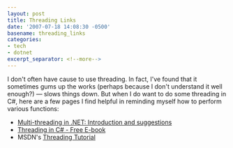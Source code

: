 ```yaml
---
layout: post
title: Threading Links
date: '2007-07-18 14:08:30 -0500'
basename: threading_links
categories:
- tech
- dotnet
excerpt_separator: <!--more-->
---
```


I don't often have cause to use threading. In fact, I've found that it sometimes
gums up the works (perhaps because I don't understand it well enough?) &mdash;
slows things down. But when I do want to do some threading in C#, here are a few
pages I find helpful in reminding myself how to perform various functions:

<ul>
<li><a href="http://www.yoda.arachsys.com/csharp/threads/">Multi-threading in .NET: Introduction and suggestions</a></li>
<li><a href="http://www.albahari.com/threading/">Threading in C# - Free E-book</a></li>
<li>MSDN's <a href="http://msdn2.microsoft.com/en-us/library/aa645740(vs.71).aspx">Threading Tutorial</a></li>
</ul>
